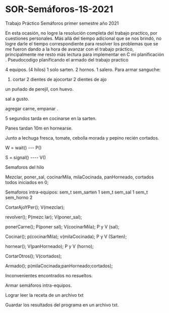 # SOR-Semáforos-1S-2021
Trabajo Práctico Semáforos primer semestre año 2021


En esta ocasión, no logre la resolución completa del trabajo practico, por cuestiones personales. Más allá del tiempo adicional que se nos brindó, no logre darle el tiempo correspondiente para resolver los problemas que se me fueron dando a la hora de avanzar con el trabajo práctico, principalmente me resto más lectura para implementar en C mi planificación .
Pseudocodigo planificando el armado del trabajo practico

4 equipos. (4 hilos)
1 solo sarten.
2 hornos.
1 salero.
Para armar sanguche:

1.	cortar 2 dientes de ajocortar 2 dientes de ajo

un puñado de perejil, con huevo.

sal a gusto.

agregar carne, empanar .

5 segundos tarda en cocinarse en la sarten.

Panes tardan 10m en hornearse.

Junto a lechuga fresca, tomate, cebolla morada y pepino recién cortados.

W = wait() ---    P()

S =  signal() ---- V()

Semaforos del hilo

Mezclar, poner_sal, cocinarMila, milaCocinada, panHorneado, cortados  todos iniciados en 0;

Semaforos intra-equipos:
sem_t sem_sarten  1
sem_t sem_sal  1
sem_t sem_horno  2


 
  CortarAjoYPer();   	V(mezclar);	
  
revolver();	P(mezc lar); V(poner_sal);                   

ponerCarne();	P(poner sal); V(cocinarMila);	P y V (sal);

Cocinar();	p(cocinarMila); v(milaCocinada);	P y V (Sarten); 

hornear();	V(panHorneado);	P y V (horno); 

CortarOtros();	V(cortados);	

Armado();	p(milaCocinada;panHorneado;cortados);	
		

Inconvenientes encontrados no resueltos. 

Armar semáforos intra-equipos.

Lograr leer la receta de un archivo txt

Guardar los resultados del programa en un archivo txt.
